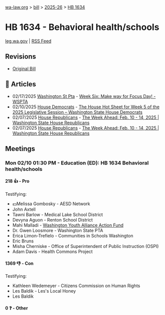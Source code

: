 [wa-law.org](/) > [bill](/bill/) > [2025-26](/bill/2025-26/) > [HB 1634](/bill/2025-26/hb/1634/)

# HB 1634 - Behavioral health/schools
[leg.wa.gov](https://app.leg.wa.gov/billsummary?BillNumber=1634&Year=2025&Initiative=false) | [RSS Feed](./rss.xml)

## Revisions
* [Original Bill](1/)

## 📰 Articles
* 02/17/2025 [Washington St Pta](/org/washington_st_pta/) - [Week Six: Make way for Focus Day! - WSPTA](https://www.wastatepta.org/week-six-make-way-for-focus-day/#:~:text=HB%201634)
* 02/10/2025 [House Democrats](/org/house_democrats/) - [The House Hot Sheet for Week 5 of the 2025 Legislative Session – Washington State House Democrats](https://housedemocrats.wa.gov/blog/2025/02/10/the-house-hot-sheet-for-week-5-of-the-2025-legislative-session/#:~:text=HB%201634)
* 02/07/2025 [House Republicans](/org/house_republicans/) - [The Week Ahead: Feb. 10 - 14, 2025 | Washington State House Republicans](http://houserepublicans.wa.gov/week/the-week-ahead-feb-10-14-2025/#:~:text=HB%201634)
* 02/07/2025 [House Republicans](/org/house_republicans/) - [The Week Ahead: Feb. 10 - 14, 2025 | Washington State House Republicans](https://houserepublicans.wa.gov/week/the-week-ahead-feb-10-14-2025/#:~:text=HB%201634)

## Meetings
### Mon 02/10 01:30 PM - Education (ED): HB 1634 Behavioral health/schools
#### 218 👍 - Pro
Testifying:
* 💵Melissa Gombosky - AESD Network
* John Axtell
* Tawni Barlow - Medical Lake School District
* Devyna Aguon - Renton School District
* Mahi Malladi - [Washington Youth Alliance Action Fund](/org/washington_youth_alliance_action_fund/)
* Dr. Gwen Loosmore - Washington State PTA
* Erica Limon-Trefielo - Communities in Schools Washington
* Eric Bruns
* Misha Cherniske - Office of Superintendent of Public Instruction (OSPI)
* Adam Davis - Health Commons Project

#### 1369 👎 - Con
Testifying:
* Kathleen Wedemeyer - Citizens Commission on Human Rights
* Les Baldik - Les's Local Honey
* Les Baldik

#### 0 ❓ - Other
